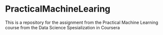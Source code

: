 PracticalMachineLearing
=======================

This is a repository for the assignment from the Practical Machine Learning course from the Data Science Spesialization in Coursera
